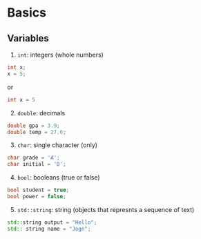 # Basics

## Variables

1. `int`: integers (whole numbers)

```cpp
int x;
x = 5;
```

or

```cpp
int x = 5
```

2. `double`: decimals

```cpp
double gpa = 3.9;
double temp = 27.6;
```

3. `char`: single character (only)

```cpp
char grade = 'A';
char initial = 'D';
```

4. `bool`: booleans (true or false)

```cpp
bool student = true;
bool power = false;
```

5. `std::string`: string (objects that represnts a sequence of text)

```cpp
std::string output = "Hello";
std:: string name = "Jogn";
```
